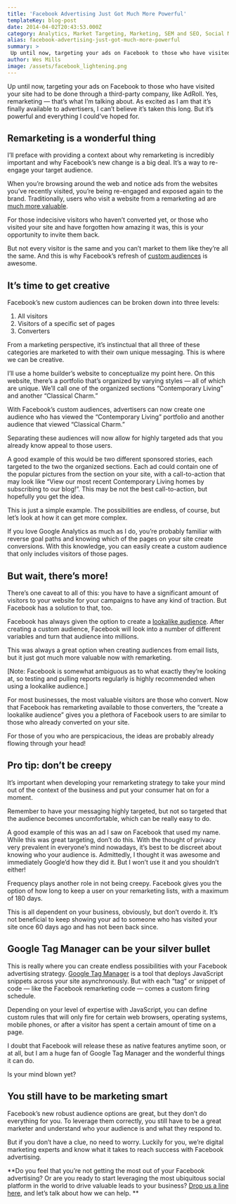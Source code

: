 ```yaml
---
title: 'Facebook Advertising Just Got Much More Powerful'
templateKey: blog-post
date: 2014-04-02T20:43:53.000Z
category: Analytics, Market Targeting, Marketing, SEM and SEO, Social Media, Strategy, Tools of the Trade
alias: facebook-advertising-just-got-much-more-powerful
summary: > 
 Up until now, targeting your ads on Facebook to those who have visited your site had to be done through a third-party company, like AdRoll. Yes, remarketing — that’s what I’m talking about. As excited as I am that it’s finally available to advertisers, I can’t believe it’s taken this long. But it’s powerful and everything I could’ve hoped for.
author: Wes Mills
image: /assets/facebook_lightening.png
---
```


Up until now, targeting your ads on Facebook to those who have visited your site had to be done through a third-party company, like AdRoll. Yes, remarketing — that’s what I’m talking about. As excited as I am that it’s finally available to advertisers, I can’t believe it’s taken this long. But it’s powerful and everything I could’ve hoped for.

Remarketing is a wonderful thing
--------------------------------

I’ll preface with providing a context about why remarketing is incredibly important and why Facebook’s new change is a big deal. It’s a way to re-engage your target audience.

When you’re browsing around the web and notice ads from the websites you’ve recently visited, you’re being re-engaged and exposed again to the brand. Traditionally, users who visit a website from a remarketing ad are [much more valuable](http://www.thinkwithgoogle.com/products/remarketing.html).

For those indecisive visitors who haven’t converted yet, or those who visited your site and have forgotten how amazing it was, this is your opportunity to invite them back.

But not every visitor is the same and you can’t market to them like they’re all the same. And this is why Facebook’s refresh of [custom audiences](https://developers.facebook.com/docs/marketing-api/custom-audience-targeting) is awesome. 

It’s time to get creative
-------------------------

Facebook’s new custom audiences can be broken down into three levels:

1.  All visitors
2.  Visitors of a specific set of pages
3.  Converters

From a marketing perspective, it’s instinctual that all three of these categories are marketed to with their own unique messaging. This is where we can be creative.

I’ll use a home builder’s website to conceptualize my point here. On this website, there’s a portfolio that’s organized by varying styles — all of which are unique. We’ll call one of the organized sections “Contemporary Living” and another “Classical Charm.”

With Facebook’s custom audiences, advertisers can now create one audience who has viewed the “Contemporary Living” portfolio and another audience that viewed “Classical Charm.”

Separating these audiences will now allow for highly targeted ads that you already know appeal to those users.

A good example of this would be two different sponsored stories, each targeted to the two the organized sections. Each ad could contain one of the popular pictures from the section on your site, with a call-to-action that may look like “View our most recent Contemporary Living homes by subscribing to our blog!”. This may be not the best call-to-action, but hopefully you get the idea.

This is just a simple example. The possibilities are endless, of course, but let’s look at how it can get more complex.

If you love Google Analytics as much as I do, you’re probably familiar with reverse goal paths and knowing which of the pages on your site create conversions. With this knowledge, you can easily create a custom audience that only includes visitors of those pages.

But wait, there’s more!
-----------------------

There’s one caveat to all of this: you have to have a significant amount of visitors to your website for your campaigns to have any kind of traction. But Facebook has a solution to that, too.

Facebook has always given the option to create a [lookalike audience](https://www.facebook.com/help/164749007013531). After creating a custom audience, Facebook will look into a number of different variables and turn that audience into millions.

This was always a great option when creating audiences from email lists, but it just got much more valuable now with remarketing.

\[Note: Facebook is somewhat ambiguous as to what exactly they’re looking at, so testing and pulling reports regularly is highly recommended when using a lookalike audience.\]

For most businesses, the most valuable visitors are those who convert. Now that Facebook has remarketing available to those converters, the “create a lookalike audience” gives you a plethora of Facebook users to are similar to those who already converted on your site.

For those of you who are perspicacious, the ideas are probably already flowing through your head!

Pro tip: don’t be creepy
------------------------

It’s important when developing your remarketing strategy to take your mind out of the context of the business and put your consumer hat on for a moment.

Remember to have your messaging highly targeted, but not so targeted that the audience becomes uncomfortable, which can be really easy to do.

A good example of this was an ad I saw on Facebook that used my name. While this was great targeting, don’t do this. With the thought of privacy very prevalent in everyone’s mind nowadays, it’s best to be discreet about knowing who your audience is. Admittedly, I thought it was awesome and immediately Google’d how they did it. But I won’t use it and you shouldn’t either!

Frequency plays another role in not being creepy. Facebook gives you the option of how long to keep a user on your remarketing lists, with a maximum of 180 days.

This is all dependent on your business, obviously, but don’t overdo it. It’s not beneficial to keep showing your ad to someone who has visited your site once 60 days ago and has not been back since. 

Google Tag Manager can be your silver bullet
--------------------------------------------

This is really where you can create endless possibilities with your Facebook advertising strategy. [Google Tag Manager](https://www.google.com/tagmanager/faq.html) is a tool that deploys JavaScript snippets across your site asynchronously. But with each “tag” or snippet of code — like the Facebook remarketing code — comes a custom firing schedule.

Depending on your level of expertise with JavaScript, you can define custom rules that will only fire for certain web browsers, operating systems, mobile phones, or after a visitor has spent a certain amount of time on a page.

I doubt that Facebook will release these as native features anytime soon, or at all, but I am a huge fan of Google Tag Manager and the wonderful things it can do.

Is your mind blown yet?

You still have to be marketing smart
------------------------------------

Facebook’s new robust audience options are great, but they don’t do everything for you. To leverage them correctly, you still have to be a great marketer and understand who your audience is and what they respond to.

But if you don’t have a clue, no need to worry. Luckily for you, we’re digital marketing experts and know what it takes to reach success with Facebook advertising.

**Do you feel that you’re not getting the most out of your Facebook advertising? Or are you ready to start leveraging the most ubiquitous social platform in the world to drive valuable leads to your business? [Drop us a line here](/contact), and let’s talk about how we can help. **
